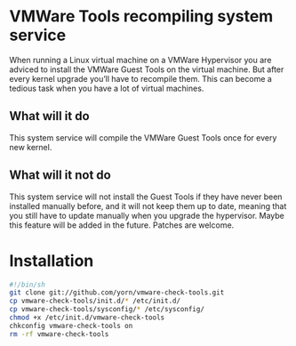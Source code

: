 # VMWare Tools recompiling system service
When running a Linux virtual machine on a VMWare Hypervisor you are adviced to install the VMWare Guest Tools on the virtual machine. But after every kernel upgrade you’ll have to recompile them. This can become a tedious task when you have a lot of virtual machines.

## What will it do
This system service will compile the VMWare Guest Tools once for every new kernel.

## What will it not do
This system service will not install the Guest Tools if they have never been installed manually before, and it will not keep them up to date, meaning that you still have to update manually when you upgrade the hypervisor.
Maybe this feature will be added in the future. Patches are welcome.

# Installation
```bash
#!/bin/sh
git clone git://github.com/yorn/vmware-check-tools.git
cp vmware-check-tools/init.d/* /etc/init.d/
cp vmware-check-tools/sysconfig/* /etc/sysconfig/
chmod +x /etc/init.d/vmware-check-tools
chkconfig vmware-check-tools on
rm -rf vmware-check-tools
```
